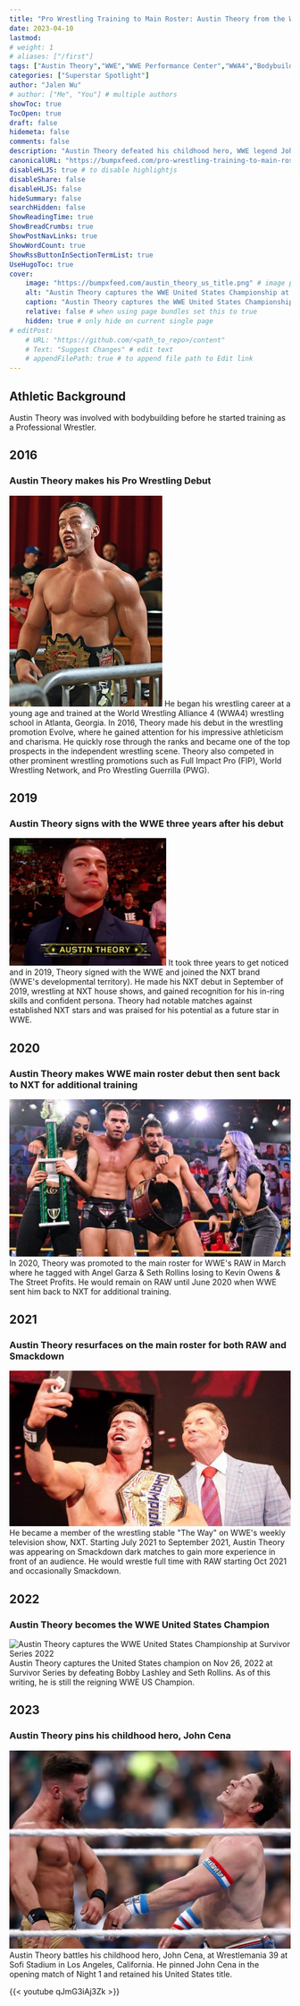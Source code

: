 ```yaml
---
title: "Pro Wrestling Training to Main Roster: Austin Theory from the WWE"
date: 2023-04-10
lastmod:
# weight: 1
# aliases: ["/first"]
tags: ["Austin Theory","WWE","WWE Performance Center","WWA4","Bodybuilding"]
categories: ["Superstar Spotlight"]
author: "Jalen Wu"
# author: ["Me", "You"] # multiple authors
showToc: true
TocOpen: true
draft: false
hidemeta: false
comments: false
description: "Austin Theory defeated his childhood hero, WWE legend John Cena, by pinfall at Wrestlemania 39 in Los Angeles, California. While some may argue that his success has been quick, he's actually been wrestling matches since 2016. The 25 year old has 7 years of experience in the wrestling business, not including his training."
canonicalURL: "https://bumpxfeed.com/pro-wrestling-training-to-main-roster-austin-theory-from-the-wwe"
disableHLJS: true # to disable highlightjs
disableShare: false
disableHLJS: false
hideSummary: false
searchHidden: false
ShowReadingTime: true
ShowBreadCrumbs: true
ShowPostNavLinks: true
ShowWordCount: true
ShowRssButtonInSectionTermList: true
UseHugoToc: true
cover:
    image: "https://bumpxfeed.com/austin_theory_us_title.png" # image path/url
    alt: "Austin Theory captures the WWE United States Championship at Survivor Series 2022" # alt text
    caption: "Austin Theory captures the WWE United States Championship at Survivor Series 2022" # display caption under cover
    relative: false # when using page bundles set this to true
    hidden: true # only hide on current single page
# editPost:
    # URL: "https://github.com/<path_to_repo>/content"
    # Text: "Suggest Changes" # edit text
    # appendFilePath: true # to append file path to Edit link
---
```


## Athletic Background
Austin Theory was involved with bodybuilding before he started training as a Professional Wrestler.

## 2016 
### Austin Theory makes his Pro Wrestling Debut
![Austin Theory wrestling for FIP](austin_theory_fip.png)
He began his wrestling career at a young age and trained at the World Wrestling Alliance 4 (WWA4) wrestling school in Atlanta, Georgia. In 2016, Theory made his debut in the wrestling promotion Evolve, where he gained attention for his impressive athleticism and charisma. He quickly rose through the ranks and became one of the top prospects in the independent wrestling scene. Theory also competed in other prominent wrestling promotions such as Full Impact Pro (FIP), World Wrestling Network, and Pro Wrestling Guerrilla (PWG).

## 2019
### Austin Theory signs with the WWE three years after his debut
![Austin Theory appears at NXT Takeover after signing with the WWE](austin_theory_nxt_takeover.png)
It took three years to get noticed and in 2019, Theory signed with the WWE and joined the NXT brand (WWE's developmental territory). He made his NXT debut in September of 2019, wrestling at NXT house shows, and gained recognition for his in-ring skills and confident persona. Theory had notable matches against established NXT stars and was praised for his potential as a future star in WWE.

## 2020
### Austin Theory makes WWE main roster debut then sent back to NXT for additional training
![Austin Theory with The Way on NXT television](austin_theory_the_way.png)
In 2020, Theory was promoted to the main roster for WWE's RAW in March where he tagged with Angel Garza & Seth Rollins losing to Kevin Owens & The Street Profits. He would remain on RAW until June 2020 when WWE sent him back to NXT for additional training.

## 2021 
### Austin Theory resurfaces on the main roster for both RAW and Smackdown
![Austin Theory takes a selfie with Vince McMahon](austin_theory_selfie.png)
He became a member of the wrestling stable "The Way" on WWE's weekly television show, NXT. Starting July 2021 to September 2021, Austin Theory was appearing on Smackdown dark matches to gain more experience in front of an audience. He would wrestle full time with RAW starting Oct 2021 and occasionally Smackdown.

## 2022
### Austin Theory becomes the WWE United States Champion
![Austin Theory captures the WWE United States Championship at Survivor Series 2022](../../austin_theory_us_title.png)
Austin Theory captures the United States champion on Nov 26, 2022 at Survivor Series by defeating Bobby Lashley and Seth Rollins. As of this writing, he is still the reigning WWE US Champion.

## 2023
### Austin Theory pins his childhood hero, John Cena
![Austin Theory battles John Cena at Wrestlemania 39](austin_theory_cena.png)
Austin Theory battles his childhood hero, John Cena, at Wrestlemania 39 at Sofi Stadium in Los Angeles, California. He pinned John Cena in the opening match of Night 1 and retained his United States title.

{{< youtube qJmG3iAj3Zk >}}